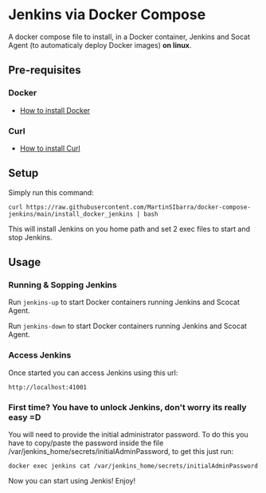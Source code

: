 # Jenkins via Docker Compose
A docker compose file to install, in a Docker container, Jenkins and Socat Agent (to automaticaly deploy Docker images) **on linux**.

## Pre-requisites
### Docker
- [How to install Docker](https://docs.docker.com/engine/install/)
### Curl
- [How to install Curl](https://help.ubidots.com/en/articles/2165289-learn-how-to-install-run-curl-on-windows-macosx-linux)

## Setup
Simply run this command:
```
curl https://raw.githubusercontent.com/MartinSIbarra/docker-compose-jenkins/main/install_docker_jenkins | bash
```
This will install Jenkins on you home path and set 2 exec files to start and stop Jenkins.

## Usage

### Running & Sopping Jenkins
Run `jenkins-up` to start Docker containers running Jenkins and Scocat Agent.

Run `jenkins-down` to start Docker containers running Jenkins and Scocat Agent.

### Access Jenkins
Once started you can access Jenkins using this url:
```
http://localhost:41001
```

### First time? You have to unlock Jenkins, don't worry its really easy =D
You will need to provide the initial administrator password. To do this you have to copy/paste the password inside the file /var/jenkins_home/secrets/initialAdminPassword, to get this just run:
```
docker exec jenkins cat /var/jenkins_home/secrets/initialAdminPassword
```

Now you can start using Jenkis! Enjoy!
